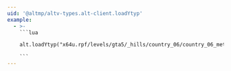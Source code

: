 ```yaml
---
uid: '@altmp/altv-types.alt-client.loadYtyp'
example:
  - >-
    ```lua

    alt.loadYtyp("x64u.rpf/levels/gta5/_hills/country_06/country_06_metadata.rpf/cs6_08_interior_cs6_08_mine_int.ytyp")

    ```
---
```

